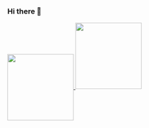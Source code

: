### Hi there 👋

<a href="https://github.com/kylthyq">
<img height="150em "align="center" src="https://github-readme-stats.vercel.app/api?username=kylthyq&show_icons=true&theme=gruvbox">
</a>
        
<a href="https://github.com/kylthyq">
<img height="150em" align="bottom" src="https://github-readme-stats.vercel.app/api/top-langs/?username=kylthyq&layout=compact">
</a>
